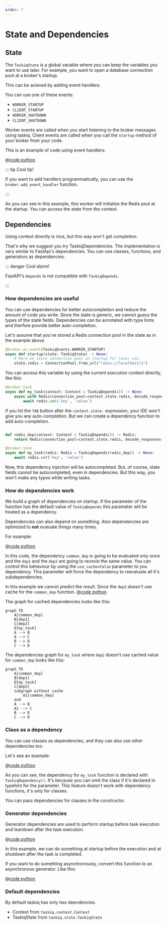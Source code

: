 ```yaml
---
order: 7
---
```


# State and Dependencies


## State

The `TaskiqState` is a global variable where you can keep the variables you want to use later.
For example, you want to open a database connection pool at a broker's startup.

This can be acieved by adding event handlers.

You can use one of these events:
* `WORKER_STARTUP`
* `CLIENT_STARTUP`
* `WORKER_SHUTDOWN`
* `CLIENT_SHUTDOWN`

Worker events are called when you start listening to the broker messages using taskiq.
Client events are called when you call the `startup` method of your broker from your code.

This is an example of code using event handlers:

@[code python](../examples/state/events_example.py)

::: tip Cool tip!

If you want to add handlers programmatically, you can use the `broker.add_event_handler` function.

:::

As you can see in this example, this worker will initialize the Redis pool at the startup.
You can access the state from the context.


## Dependencies

Using context directly is nice, but this way won't get completion.

That's why we suggest you try TaskiqDependencies. The implementation is very similar to FastApi's dependencies. You can use classes, functions, and generators as dependencies.

::: danger Cool alarm!

FastAPI's `Depends` is not compatible with `TaskiqDepends`.

:::

### How dependencies are useful

You can use dependencies for better autocompletion and reduce the amount of code you write.
Since the state is generic, we cannot guess the types of the state fields.
Dependencies can be annotated with type hints and therfore provide better auto-completion.

Let's assume that you've stored a Redis connection pool in the state as in the example above.
```python
@broker.on_event(TaskiqEvents.WORKER_STARTUP)
async def startup(state: TaskiqState) -> None:
    # Here we store connection pool on startup for later use.
    state.redis = ConnectionPool.from_url("redis://localhost/1")

```

You can access this variable by using the current execution context directly, like this:

```python
@broker.task
async def my_task(context: Context = TaskiqDepends()) -> None:
    async with Redis(connection_pool=context.state.redis, decode_responses=True) as redis:
        await redis.set('key', 'value')
```

If you hit the `TAB` button after the `context.state.` expression, your IDE won't give you any auto-completion.
But we can create a dependency function to add auto-completion.

```python

def redis_dep(context: Context = TaskiqDepends()) -> Redis:
    return Redis(connection_pool=context.state.redis, decode_responses=True)

@broker.task
async def my_task(redis: Redis = TaskiqDepends(redis_dep)) -> None:
    await redis.set('key', 'value')

```

Now, this dependency injection will be autocompleted. But, of course, state fields cannot be autocompleted,
even in dependencies. But this way, you won't make any typos while writing tasks.


### How do dependencies work

We build a graph of dependencies on startup. If the parameter of the function has
the default value of `TaskiqDepends` this parameter will be treated as a dependency.

Dependencies can also depend on something. Also dependencies are optimized to **not** evaluate things many times.

For example:

@[code python](../examples/state/dependencies_tree.py)

In this code, the dependency `common_dep` is going to be evaluated only once and the `dep1` and the `dep2` are going to recevie the same value. You can control this behaviour by using the `use_cache=False` parameter to you dependency. This parameter will force the
dependency to reevaluate all it's subdependencies.


In this example we cannot predict the result. Since the `dep2` doesn't use cache for the `common_dep` function.
@[code python](../examples/state/no_cache.py)

The graph for cached dependencies looks like this:

```mermaid
graph TD
    A[common_dep]
    B[dep1]
    C[dep2]
    D[my_task]
    A --> B
    A --> C
    B --> D
    C --> D
```

The dependencies graph for `my_task` where `dep2` doesn't use cached value for `common_dep` looks like this:

```mermaid
graph TD
    A[common_dep]
    B[dep1]
    D[my_task]
    C[dep2]
    subgraph without cache
        A1[common_dep]
    end
    A --> B
    A1 --> C
    B --> D
    C --> D
```

### Class as a dependency

You can use classes as dependencies, and they can also use other dependencies too.

Let's see an example:

@[code python](../examples/state/class_dependency.py)

As you can see, the dependency for `my_task` function is declared with `TaskiqDependency()`.
It's because you can omit the class if it's declared in typehint for the parameter. This feature doesn't
work with dependency functions, it's only for classes.

You can pass dependencies for classes in the constructor.

### Generator dependencies

Generator dependencies are used to perform startup before task execution and teardown after the task execution.

@[code python](../examples/state/generator_deps.py)

In this example, we can do something at startup before the execution and at shutdown after the task is completed.

If you want to do something asynchronously, convert this function to an asynchronous generator. Like this:

@[code python](../examples/state/async_generator_deps.py)


### Default dependencies

By default taskiq has only two deendencies:
* Context from `taskiq.context.Context`
* TaskiqState from `taskiq.state.TaskiqState`
